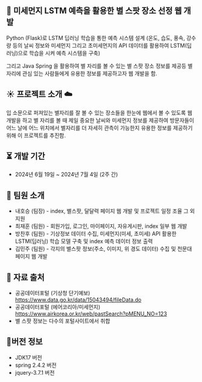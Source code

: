 ## :star2: 미세먼지 LSTM 예측을 활용한 별 스팟 장소 선정 웹 개발
Python (Flask)로 LSTM 딥러닝 학습을 통한 예측 시스템 설계 
(온도, 습도, 풍속, 강수량 등의 날씨 정보와 미세먼지 그리고 초미세먼지의 API 데이터를 활용하여 LSTM(딥러닝)으로 학습을 시켜 예측 시스템을 구축)

그리고 Java Spring 을 활용하여 별 자리를 볼 수 있는 별 스팟 장소 정보를 제공등
별 자리에 관심 있는 사람들에게 유용한 정보를 제공하고자 웹 개발을 함.


## :sunny: 프로젝트 소개 :cloud:
입 소문으로 퍼져있는 별자리를 잘 볼 수 있는 장소들을 한눈에 웹에서 볼 수 있도록 웹 개발을 하고
별 자리를 볼 때 제일 중요한 날씨와 미세먼지 정보를 제공하여 방문자들이 어느 날에 어느 위치에서
별자리를 더 자세히 관측이 가능한지 유용한 정보를 제공하기 위해 이 프로젝트를 추진함.


## :hourglass_flowing_sand: 개발 기간
*  2024년 6월 19일 ~ 2024년 7월 4일 (2주 간)


## :information_desk_person: 팀원 소개
* 내호승 (팀장) - index, 별스팟, 달달력 페이지 웹 개발 및 프로젝트 일정 조율 그 외 지원 
* 최재훈 (팀원) - 회원가입, 로그인, 마이페이지, 자유게시판, index 일부 웹 개발
* 방찬후 (팀원) - 기상정보 데이터 수집, 미세먼지(미세, 초미세) API 활용한 LSTM(딥러닝) 학습 모델 구축 및 index 예측 데이터 정보 출력
* 김민주 (팀원) - 각지의 별스팟 정보(주소, 이미지, 위 경도 데이터) 수집 및 천문대 페이지 웹 개발


## :floppy_disk: 자료 출처
* 공공데이터포털 (기상청 단기예보) https://www.data.go.kr/data/15043494/fileData.do
* 공공데이터포털 (에어코리아/미세먼지) https://www.airkorea.or.kr/web/pastSearch?pMENU_NO=123
* 별 스팟 정보는 다수의 포털사이트에서 취합

## :mag_right:버전 정보
* JDK17 버전
* spring 2.4.2 버전
* jquery-3.7.1 버전
